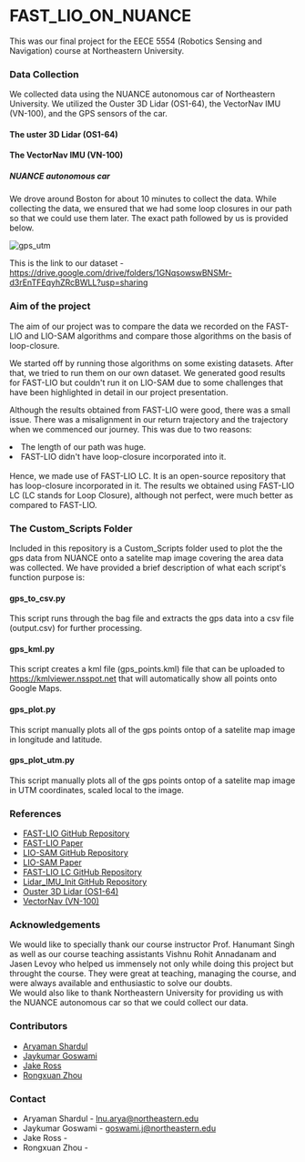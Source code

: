 # FAST_LIO_ON_NUANCE

This was our final project for the EECE 5554 (Robotics Sensing and Navigation) course at Northeastern University. <br>


### Data Collection
We collected data using the NUANCE autonomous car of Northeastern University. We utilized the Ouster 3D Lidar (OS1-64), the VectorNav IMU (VN-100), and the GPS sensors of the car. <br>

#### The uster 3D Lidar (OS1-64)

#### The VectorNav IMU (VN-100)

##### NUANCE autonomous car
 <Insert image of NUANCE>

We drove around Boston for about 10 minutes to collect the data. While collecting the data, we ensured that we had some loop closures in our path so that we could use them later. The exact path followed by us is provided below. <br>

![gps_utm](https://github.com/user-attachments/assets/7334b614-dba1-47e6-b06e-b0116fc04d0a)

This is the link to our dataset  - https://drive.google.com/drive/folders/1GNqsowswBNSMr-d3rEnTFEqyhZRcBWLL?usp=sharing <br>


### Aim of the project
The aim of our project was to compare the data we recorded on the FAST-LIO and LIO-SAM algorithms and compare those algorithms on the basis of loop-closure. <br>

We started off by running those algorithms on some existing datasets. After that, we tried to run them on our own dataset. We generated good results for FAST-LIO but couldn't run it on LIO-SAM due to some challenges that have been highlighted in detail in our project presentation. <br>

Although the results obtained from FAST-LIO were good, there was a small issue. There was a misalignment in our return trajectory and the trajectory when we commenced our journey. This was due to two reasons:
<li>
  The length of our path was huge.
</li>
<li>
  FAST-LIO didn't have loop-closure incorporated into it. 
</li>
<br>
Hence, we made use of FAST-LIO LC. It is an open-source repository that has loop-closure incorporated in it. The results we obtained using FAST-LIO LC (LC stands for Loop Closure), although not perfect, were much better as compared to FAST-LIO. 

### The Custom_Scripts Folder
Included in this repository is a Custom_Scripts folder used to plot the the gps data from NUANCE onto a satelite map image covering the area data was collected. We have provided a brief description of what each script's function purpose is: 

#### gps_to_csv.py
This script runs through the bag file and extracts the gps data into a csv file (output.csv) for further processing.

#### gps_kml.py
This script creates a kml file (gps_points.kml) file that can be uploaded to https://kmlviewer.nsspot.net that will automatically show all points onto Google Maps.

#### gps_plot.py
This script manually plots all of the gps points ontop of a satelite map image in longitude and latitude.

#### gps_plot_utm.py
This script manually plots all of the gps points ontop of a satelite map image in UTM coordinates, scaled local to the image.


### References

- [FAST-LIO GitHub Repository](https://github.com/hku-mars/FAST_LIO)
- [FAST-LIO Paper](https://ieeexplore.ieee.org/document/9372856)
- [LIO-SAM GitHub Repository](https://github.com/TixiaoShan/LIO-SAM)
- [LIO-SAM Paper](https://ieeexplore.ieee.org/document/9341176)
- [FAST-LIO LC GitHub Repository](https://github.com/yanliang-wang/FAST_LIO_LC)
- [Lidar_IMU_Init GitHub Repository](https://github.com/hku-mars/LiDAR_IMU_Init)
- [Ouster 3D Lidar (OS1-64)](https://ouster.com/products/hardware/os1-lidar-sensor)
- [VectorNav (VN-100)](https://www.vectornav.com/products/detail/vn-100?gad_source=1&gclid=Cj0KCQiAvbm7BhC5ARIsAFjwNHtOLTARRgGoQqxnmDnCm_him159HgGpT47umxcHkcfibyVM3LRE4SEaAhwYEALw_wcB)


### Acknowledgements

We would like to specially thank our course instructor Prof. Hanumant Singh as well as our course teaching assistants Vishnu Rohit Annadanam and Jasen Levoy who helped us immensely not only while doing this project but throught the course. They were great at teaching, managing the course, and were always available and enthusiastic to solve our doubts. <br>
We would also like to thank Northeastern University for providing us with the NUANCE autonomous car so that we could collect our data. 


### Contributors

- [Aryaman Shardul](https://github.com/Aryaman22102002)
- [Jaykumar Goswami]()
- [Jake Ross](https://github.com/JakeRoss12)
- [Rongxuan Zhou](https://github.com/Rongxuan-Zhou)


### Contact

- Aryaman Shardul - lnu.arya@northeastern.edu
- Jaykumar Goswami - goswami.j@northeastern.edu
- Jake Ross -
- Rongxuan Zhou - 













